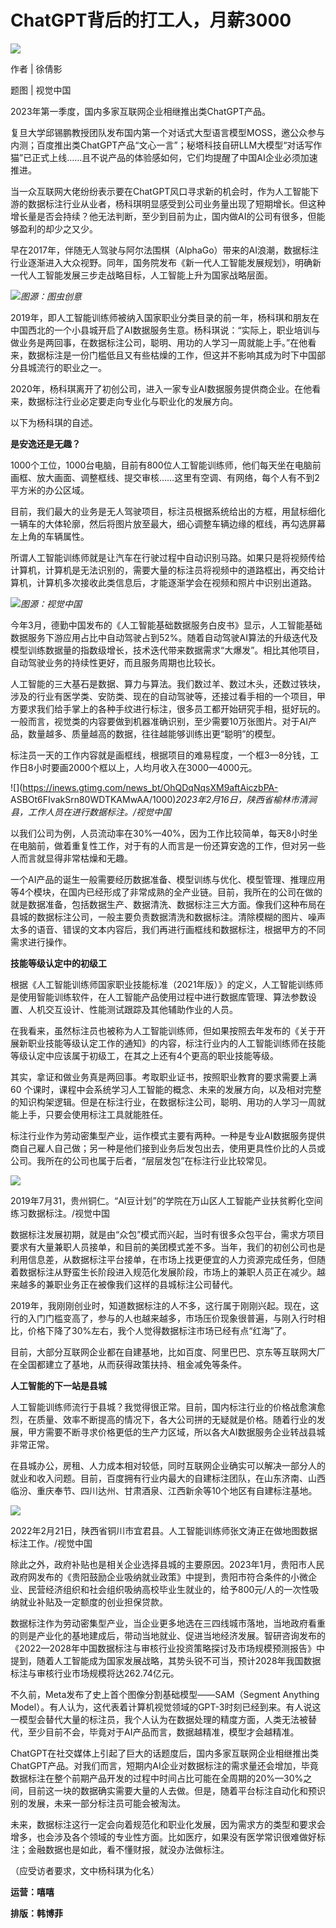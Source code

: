 # ChatGPT背后的打工人，月薪3000

![](https://inews.gtimg.com/news_bt/O1c5x1xiATuyVSAbcqak7ywWwc5AVhvhutaxnoYY5B274AA/1000)

作者 | 徐倩影

题图 | 视觉中国

2023年第一季度，国内多家互联网企业相继推出类ChatGPT产品。

复旦大学邱锡鹏教授团队发布国内第一个对话式大型语言模型MOSS，邀公众参与内测；百度推出类ChatGPT产品“文心一言”；秘塔科技自研LLM大模型“对话写作猫”已正式上线……且不说产品的体验感如何，它们均提醒了中国AI企业必须加速推进。

当一众互联网大佬纷纷表示要在ChatGPT风口寻求新的机会时，作为人工智能下游的数据标注行业从业者，杨科琪明显感受到公司业务量出现了短期增长。但这种增长量是否会持续？他无法判断，至少到目前为止，国内做AI的公司有很多，但能够盈利的却少之又少。

早在2017年，伴随无人驾驶与阿尔法围棋（AlphaGo）带来的AI浪潮，数据标注行业逐渐进入大众视野。同年，国务院发布《新一代人工智能发展规划》，明确新一代人工智能发展三步走战略目标，人工智能上升为国家战略层面。

![](https://inews.gtimg.com/news_bt/Oa37sTaXwFBXZx54p85s2QmgQUxyRt2Zf4LcyUBuWcTaoAA/1000)_图源：图虫创意_

2019年，即人工智能训练师被纳入国家职业分类目录的前一年，杨科琪和朋友在中国西北的一个小县城开启了AI数据服务生意。杨科琪说：“实际上，职业培训与做业务是两回事，在数据标注公司，聪明、用功的人学习一周就能上手。”在他看来，数据标注是一份门槛低且又有些枯燥的工作，但这并不影响其成为时下中国部分县城流行的职业之一。

2020年，杨科琪离开了初创公司，进入一家专业AI数据服务提供商企业。在他看来，数据标注行业必定要走向专业化与职业化的发展方向。

以下为杨科琪的自述。

**是安逸还是无趣？**

1000个工位，1000台电脑，目前有800位人工智能训练师，他们每天坐在电脑前画框、放大画面、调整框线、提交审核……这里有空调、有网络，每个人有不到2平方米的办公区域。

目前，我们最大的业务是无人驾驶项目，标注员根据系统给出的方框，用鼠标细化一辆车的大体轮廓，然后将图片放至最大，细心调整车辆边缘的框线，再勾选屏幕左上角的车辆属性。

所谓人工智能训练师就是让汽车在行驶过程中自动识别马路。如果只是将视频传给计算机，计算机是无法识别的，需要大量的标注员将视频中的道路框出，再交给计算机，计算机多次接收此类信息后，才能逐渐学会在视频和照片中识别出道路。

![](https://inews.gtimg.com/news_bt/OxLTsNBeooipBFOW05F1hfT8ukh5St9bHYjgOFDTZAtO8AA/1000)_图源：视觉中国_

今年3月，德勤中国发布的《人工智能基础数据服务白皮书》显示，人工智能基础数据服务下游应用占比中自动驾驶占到52%。随着自动驾驶AI算法的升级迭代及模型训练数据量的指数级增长，技术迭代带来数据需求“大爆发”。相比其他项目，自动驾驶业务的持续性更好，而且服务周期也比较长。

人工智能的三大基石是数据、算力与算法。我们数过羊、数过木头，还数过铁块，涉及的行业有医学类、安防类、现在的自动驾驶等，还接过看手相的一个项目，甲方要求我们给手掌上的各种手纹进行标注，很多员工都开始研究手相，挺好玩的。一般而言，视觉类的内容要做到机器准确识别，至少需要10万张图片。对于AI产品，数量越多、质量越高的数据，往往越能够训练出更“聪明”的模型。

标注员一天的工作内容就是画框线，根据项目的难易程度，一个框3—8分钱，工作日8小时要画2000个框以上，人均月收入在3000—4000元。

![](https://inews.gtimg.com/news_bt/OhQDqNqsXM9aftAiczbPA-
ASBOt6FIvakSrn80WDTKAMwAA/1000)_2023年2月16日，陕西省榆林市清涧县，工作人员在进行数据标注。/视觉中国_

以我们公司为例，人员流动率在30%—40%，因为工作比较简单，每天8小时坐在电脑前，做着重复性工作，对于有的人而言是一份还算安逸的工作，但对另一些人而言就显得非常枯燥和无趣。

一个AI产品的诞生一般需要经历数据准备、模型训练与优化、模型管理、推理应用等4个模块，在国内已经形成了非常成熟的全产业链。目前，我所在的公司在做的就是数据准备，包括数据生产、数据清洗、数据标注三大方面。像我们这种布局在县城的数据标注公司，一般主要负责数据清洗和数据标注。清除模糊的图片、噪声太多的语音、错误的文本内容后，我们再进行画框线和数据标注，根据甲方的不同需求进行操作。

**技能等级认定中的初级工**

根据《人工智能训练师国家职业技能标准（2021年版）》的定义，人工智能训练师是使用智能训练软件，在人工智能产品使用过程中进行数据库管理、算法参数设置、人机交互设计、性能测试跟踪及其他辅助作业的人员。

在我看来，虽然标注员也被称为人工智能训练师，但如果按照去年发布的《关于开展新职业技能等级认定工作的通知》的内容，标注行业内的人工智能训练师在技能等级认定中应该属于初级工，在其之上还有4个更高的职业技能等级。

其实，拿证和做业务真是两回事。考取职业证书，按照职业教育的要求需要上满 60
个课时，课程中会系统学习人工智能的概念、未来的发展方向，以及相对完整的知识构架逻辑。但是在标注行业，在数据标注公司，聪明、用功的人学习一周就能上手，只要会使用标注工具就能胜任。

标注行业作为劳动密集型产业，运作模式主要有两种。一种是专业AI数据服务提供商自己雇人自己做；另一种是他们接到业务后发包出去，使用更具性价比的人员或公司。我所在的公司也属于后者，“层层发包”在标注行业比较常见。

![](https://inews.gtimg.com/news_bt/Oosbk7taeKM89DR1SAfncGs0GW_M70PaXwnfks_diJQ6sAA/1000)

2019年7月31，贵州铜仁。“AI豆计划”的学院在万山区人工智能产业扶贫孵化空间练习数据标注。/视觉中国

数据标注发展初期，就是由“众包”模式而兴起，当时有很多众包平台，需求方项目要求有大量兼职人员接单，和目前的美团模式差不多。当年，我们的初创公司也是利用信息差，从数据标注平台接单，在市场上找更便宜的人力资源完成任务，但随着数据标注从野蛮生长阶段进入规范化发展阶段，市场上的兼职人员正在减少。越来越多的兼职业务正在被像我们这样的县城标注公司替代。

2019年，我刚刚创业时，知道数据标注的人不多，这行属于刚刚兴起。现在，这行的入门门槛变高了，参与的人也越来越多，市场压价现象很普遍，与刚入行时相比，价格下降了30%左右，我个人觉得数据标注市场已经有点“红海”了。

目前，大部分互联网企业都在自建基地，比如百度、阿里巴巴、京东等互联网大厂在全国都建立了基地，从而获得政策扶持、租金减免等条件。

**人工智能的下一站是县城**

人工智能训练师流行于县城？我觉得很正常。目前，国内标注行业的价格战愈演愈烈，在质量、效率不断提高的情况下，各大公司拼的无疑就是价格。随着行业的发展，甲方需要不断寻求价格更低的生产力区域，所以各大AI数据服务企业转战县城非常正常。

在县城办公，房租、人力成本相对较低，同时互联网企业确实可以解决一部分人的就业和收入问题。目前，百度拥有行业内最大的自建标注团队，在山东济南、山西临汾、重庆奉节、四川达州、甘肃酒泉、江西新余等10个地区有自建标注基地。

![](https://inews.gtimg.com/news_bt/OwpHKYIIyiUe4gvWPPZyIu6355UXExcXwfeDvVHTPXeL0AA/1000)

2022年2月21日，陕西省铜川市宜君县。人工智能训练师张文涛正在做地图数据标注工作。/视觉中国

除此之外，政府补贴也是相关企业选择县城的主要原因。2023年1月，贵阳市人民政府网发布的《贵阳鼓励企业吸纳就业政策》中提到，贵阳市符合条件的小微企业、民营经济组织和社会组织吸纳高校毕业生就业的，给予800元/人的一次性吸纳就业补贴及一定额度的创业担保贷款。

数据标注作为劳动密集型产业，当企业更多地选在三四线城市落地，当地政府看重的则是产业化的基地建成后，带动当地就业、促进当地经济发展。智研咨询发布的《2022—2028年中国数据标注与审核行业投资策略探讨及市场规模预测报告》中提到，随着人工智能成为国家发展战略，其势头锐不可当，预计2028年我国数据标注与审核行业市场规模将达262.74亿元。

不久前，Meta发布了史上首个图像分割基础模型——SAM（Segment Anything
Model）。有人认为，这代表着计算机视觉领域的GPT-3时刻已经到来。有人说这一模型会替代大量的标注员，我个人认为在数据处理的精度方面，人类无法被替代，至少目前不会，毕竟对于AI产品而言，数据越精准，模型才会越精准。

ChatGPT在社交媒体上引起了巨大的话题度后，国内多家互联网企业相继推出类ChatGPT产品。对我们而言，短期内AI企业对数据标注的需求量还会增加，毕竟数据标注在整个前期产品开发的过程中时间占比可能在全周期的20%—30%之间，目前这一块的数据确实需要大量的人去做。但是，随着平台标注自动化和预识别的发展，未来一部分标注员可能会被淘汰。

未来，数据标注这行一定会向着规范化和职业化发展，因为需求方的类型和要求会增多，也会涉及各个领域的专业性方面。比如医疗，如果没有医学常识很难做好标注；金融数据也是如此，看不懂财报，就没办法做标注。

（应受访者要求，文中杨科琪为化名）

**运营：嘻嘻**

**排版：韩博菲**

